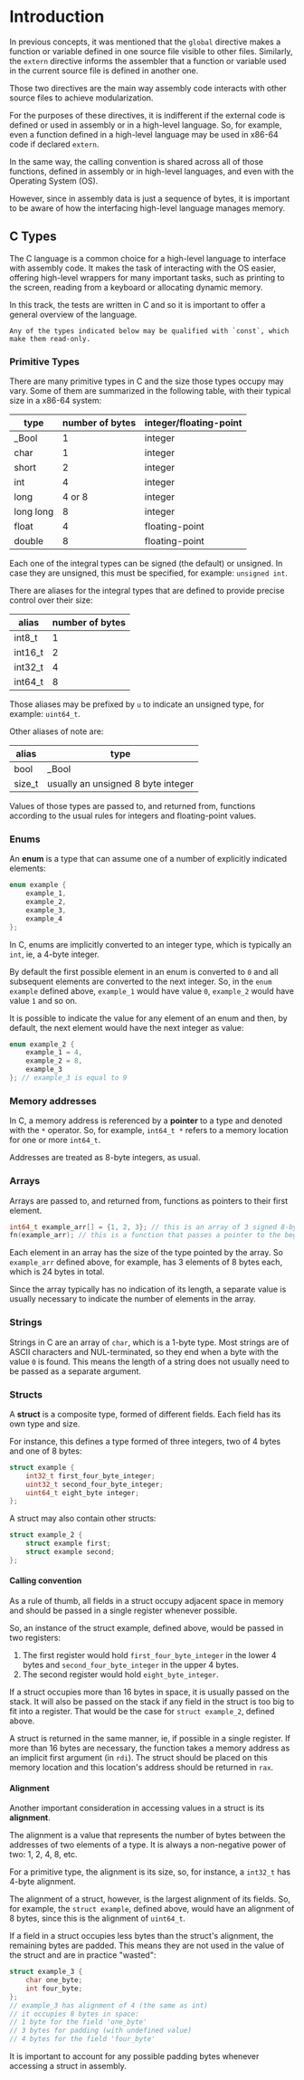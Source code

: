 # Introduction

In previous concepts, it was mentioned that the `global` directive makes a function or variable defined in one source file visible to other files.
Similarly, the `extern` directive informs the assembler that a function or variable used in the current source file is defined in another one.

Those two directives are the main way assembly code interacts with other source files to achieve modularization.

For the purposes of these directives, it is indifferent if the external code is defined or used in assembly or in a high-level language.
So, for example, even a function defined in a high-level language may be used in x86-64 code if declared `extern`.

In the same way, the calling convention is shared across all of those functions, defined in assembly or in high-level languages, and even with the Operating System (OS).

However, since in assembly data is just a sequence of bytes, it is important to be aware of how the interfacing high-level language manages memory.

## C Types

The C language is a common choice for a high-level language to interface with assembly code.
It makes the task of interacting with the OS easier, offering high-level wrappers for many important tasks, such as printing to the screen, reading from a keyboard or allocating dynamic memory.

In this track, the tests are written in C and so it is important to offer a general overview of the language.

~~~~exercism/note
Any of the types indicated below may be qualified with `const`, which make them read-only.
~~~~

### Primitive Types

There are many primitive types in C and the size those types occupy may vary.
Some of them are summarized in the following table, with their typical size in a x86-64 system:

| type      | number of bytes | integer/floating-point |
|-----------|-----------------|------------------------|
| _Bool     | 1               | integer                |
| char      | 1               | integer                |
| short     | 2               | integer                |
| int       | 4               | integer                |
| long      | 4 or 8          | integer                |
| long long | 8               | integer                |
| float     | 4               | floating-point         |
| double    | 8               | floating-point         |

Each one of the integral types can be signed (the default) or unsigned.
In case they are unsigned, this must be specified, for example: `unsigned int`.

There are aliases for the integral types that are defined to provide precise control over their size:

| alias   | number of bytes |
|---------|-----------------|
| int8_t  | 1               |
| int16_t | 2               |
| int32_t | 4               |
| int64_t | 8               |

Those aliases may be prefixed by `u` to indicate an unsigned type, for example: `uint64_t`.

Other aliases of note are:

| alias  | type                                          |
|--------|-----------------------------------------------|
| bool   | _Bool                                         |
| size_t | usually an unsigned 8 byte integer            |

Values of those types are passed to, and returned from, functions according to the usual rules for integers and floating-point values.

### Enums

An **enum** is a type that can assume one of a number of explicitly indicated elements:

```c
enum example {
    example_1,
    example_2,
    example_3,
    example_4
};
```

In C, enums are implicitly converted to an integer type, which is typically an `int`, ie, a 4-byte integer.

By default the first possible element in an enum is converted to `0` and all subsequent elements are converted to the next integer.
So, in the `enum example` defined above, `example_1` would have value `0`, `example_2` would have value `1` and so on.

It is possible to indicate the value for any element of an enum and then, by default, the next element would have the next integer as value:

```c
enum example_2 {
    example_1 = 4,
    example_2 = 8,
    example_3
}; // example_3 is equal to 9
```

### Memory addresses

In C, a memory address is referenced by a **pointer** to a type and denoted with the `*` operator.
So, for example, `int64_t *` refers to a memory location for one or more `int64_t`.

Addresses are treated as 8-byte integers, as usual.

### Arrays

Arrays are passed to, and returned from, functions as pointers to their first element.

```c
int64_t example_arr[] = {1, 2, 3}; // this is an array of 3 signed 8-byte integers
fn(example_arr); // this is a function that passes a pointer to the beginning of the array as argument
```

Each element in an array has the size of the type pointed by the array.
So `example_arr` defined above, for example, has 3 elements of 8 bytes each, which is 24 bytes in total.

Since the array typically has no indication of its length, a separate value is usually necessary to indicate the number of elements in the array.

### Strings

Strings in C are an array of `char`, which is a 1-byte type.
Most strings are of ASCII characters and NUL-terminated, so they end when a byte with the value `0` is found.
This means the length of a string does not usually need to be passed as a separate argument.

### Structs

A **struct** is a composite type, formed of different fields.
Each field has its own type and size.

For instance, this defines a type formed of three integers, two of 4 bytes and one of 8 bytes:

```c
struct example {
    int32_t first_four_byte_integer;
    uint32_t second_four_byte_integer;
    uint64_t eight_byte integer;
};
```

A struct may also contain other structs:

```c
struct example_2 {
    struct example first;
    struct example second;
};
```

#### Calling convention

As a rule of thumb, all fields in a struct occupy adjacent space in memory and should be passed in a single register whenever possible.

So, an instance of the struct example, defined above, would be passed in two registers:

1. The first register would hold `first_four_byte_integer` in the lower 4 bytes and `second_four_byte_integer` in the upper 4 bytes.
2. The second register would hold `eight_byte_integer`.

If a struct occupies more than 16 bytes in space, it is usually passed on the stack.
It will also be passed on the stack if any field in the struct is too big to fit into a register.
That would be the case for `struct example_2`, defined above.

A struct is returned in the same manner, ie, if possible in a single register.
If more than 16 bytes are necessary, the function takes a memory address as an implicit first argument (in `rdi`).
The struct should be placed on this memory location and this location's address should be returned in `rax`.

#### Alignment

Another important consideration in accessing values in a struct is its **alignment**.

The alignment is a value that represents the number of bytes between the addresses of two elements of a type.
It is always a non-negative power of two: 1, 2, 4, 8, etc.

For a primitive type, the alignment is its size, so, for instance, a `int32_t` has 4-byte alignment.

The alignment of a struct, however, is the largest alignment of its fields.
So, for example, the `struct example`, defined above, would have an alignment of 8 bytes, since this is the alignment of `uint64_t`.

If a field in a struct occupies less bytes than the struct's alignment, the remaining bytes are padded.
This means they are not used in the value of the struct and are in practice "wasted":

```c
struct example_3 {
    char one_byte;
    int four_byte;
};
// example_3 has alignment of 4 (the same as int)
// it occupies 8 bytes in space:
// 1 byte for the field 'one_byte'
// 3 bytes for padding (with undefined value)
// 4 bytes for the field 'four_byte'
```

It is important to account for any possible padding bytes whenever accessing a struct in assembly.
